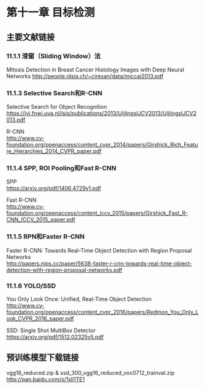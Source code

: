 # 第十一章 目标检测

## 主要文献链接

### 11.1.1 滑窗（Sliding Window）法  
Mitosis Detection in Breast Cancer Histology Images
with Deep Neural Networks
http://people.idsia.ch/~ciresan/data/miccai2013.pdf


### 11.1.3 Selective Search和R-CNN  
Selective Search for Object Recognition  
https://ivi.fnwi.uva.nl/isis/publications/2013/UijlingsIJCV2013/UijlingsIJCV2013.pdf

R-CNN  
http://www.cv-foundation.org/openaccess/content_cvpr_2014/papers/Girshick_Rich_Feature_Hierarchies_2014_CVPR_paper.pdf

### 11.1.4 SPP, ROI Pooling和Fast R-CNN

SPP  
https://arxiv.org/pdf/1406.4729v1.pdf

Fast R-CNN  
http://www.cv-foundation.org/openaccess/content_iccv_2015/papers/Girshick_Fast_R-CNN_ICCV_2015_paper.pdf

### 11.1.5 RPN和Faster R-CNN
Faster R-CNN: Towards Real-Time Object Detection with Region Proposal Networks  
http://papers.nips.cc/paper/5638-faster-r-cnn-towards-real-time-object-detection-with-region-proposal-networks.pdf

### 11.1.6 YOLO/SSD
You Only Look Once: Unified, Real-Time Object Detection  
http://www.cv-foundation.org/openaccess/content_cvpr_2016/papers/Redmon_You_Only_Look_CVPR_2016_paper.pdf

SSD: Single Shot MultiBox Detector  
https://arxiv.org/pdf/1512.02325v5.pdf

## 预训练模型下载链接
vgg16_reduced.zip & ssd_300_vgg16_reduced_voc0712_trainval.zip  
http://pan.baidu.com/s/1sli1TE1
